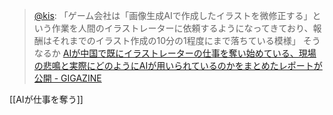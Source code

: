 
> [@kis](https://twitter.com/kis/status/1646101224406814721): 「ゲーム会社は「画像生成AIで作成したイラストを微修正する」という作業を人間のイラストレーターに依頼するようになってきており、報酬はそれまでのイラスト作成の10分の1程度にまで落ちている模様」
> そうなるか
> [AIが中国で既にイラストレーターの仕事を奪い始めている、現場の悲鳴と実際にどのようにAIが用いられているのかをまとめたレポートが公開 - GIGAZINE](https://gigazine.net/news/20230412-ai-taking-game-illustrators-jobs-china/)

[[AIが仕事を奪う]]
